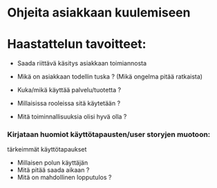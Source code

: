 # Ohjeita asiakkaan kuulemiseen

## 



# Haastattelun tavoitteet:

* Saada riittävä käsitys asiakkaan toimiannosta
* Mikä on asiakkaan todellin tuska ? (Mikä ongelma pitää ratkaista)

* Kuka/mikä käyttää palvelu/tuotetta ?
* Millaisissa rooleissa sitä käytetään ?
* Mitä toiminnallisuuksia olisi hyvä olla ?

### Kirjataan huomiot käyttötapausten/user storyjen muotoon:

tärkeimmät käyttötapaukset


* Millaisen polun käyttäjän 
* Mitä pitää saada aikaan ?
* Mitä on mahdollinen lopputulos ?



